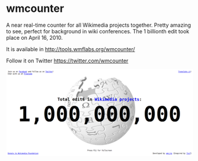 wmcounter
=========

A near real-time counter for all Wikimedia projects together. Pretty amazing to see, perfect for background in wiki conferences. The 1 billionth edit took place on April 16, 2010.

It is available in http://tools.wmflabs.org/wmcounter/

Follow it on Twitter https://twitter.com/wmcounter

![alt text](https://raw.githubusercontent.com/emijrp/wmcounter/master/public_html/onebillion.png)
